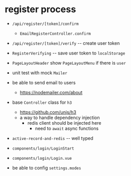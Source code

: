 # register process

- `/api/register/[token]/confirm`

  - `EmailRegisterController.confirm`

- `/api/register/[token]/verify` -- create user token
- `RegisterVerifying` -- save user token to `localStorage`

- `PageLayoutHeader` show `PageLayoutMenu` if there is `user`

- unit test with mock `Mailer`

- be able to send email to users

  - https://nodemailer.com/about

- base `Controller` class for `h3`
  - https://github.com/unjs/h3
  - a way to handle dependency injection
    - redis client should be injected here
      - need to `await` async functions

- `active-record-and-redis` -- well typed

- `components/login/LoginStart`
- `components/login/Login.vue`

- be able to config `settings.modes`
